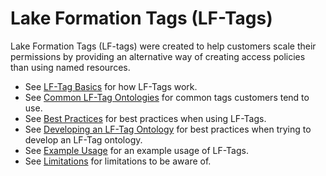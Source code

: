 # Lake Formation Tags (LF-Tags)

Lake Formation Tags (LF-tags) were created to help customers scale their permissions by providing an alternative way of creating access policies than using named resources. 

* See [LF-Tag Basics](basics.md) for how LF-Tags work. 
* See [Common LF-Tag Ontologies](common-ontologies.md) for common tags customers tend to use. 
* See [Best Practices](best-practices.md) for best practices when using LF-Tags.
* See [Developing an LF-Tag Ontology](developing-an-lftag-ontology.md) for best practices when trying to develop an LF-Tag ontology.
* See [Example Usage](example-usecase.md) for an example usage of LF-Tags.
* See [Limitations](limitations.md) for limitations to be aware of.
